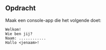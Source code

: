 ## Opdracht
Maak een console-app die het volgende doet:
```console
Welkom!
Wie ben jij?
Naam: ............
Hallo <jenaam>!
```

